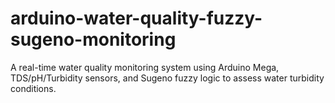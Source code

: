 # arduino-water-quality-fuzzy-sugeno-monitoring
A real-time water quality monitoring system using Arduino Mega, TDS/pH/Turbidity sensors, and Sugeno fuzzy logic to assess water turbidity conditions.
